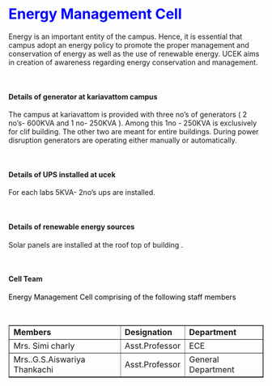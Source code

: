 <h1><font color="blue">Energy Management Cell </font></h1>
<p>Energy is an important entity of the campus. Hence, it is essential that campus adopt an energy policy to promote the proper management and conservation of energy as well as the use of renewable energy. UCEK aims in creation of awareness regarding energy conservation and management.  </p>
<br/><h4>Details of generator at kariavattom campus</h4>
<p>The campus at kariavattom is provided with three no’s of generators ( 2 no’s- 600KVA and 1 no- 250KVA ). Among this 1no - 250KVA is exclusively for clif building. The other two are meant for entire buildings. During power disruption generators are operating either manually or automatically. </p>
<br/><h4>Details of UPS installed at ucek</h4>
<p>For each labs 5KVA- 2no’s ups are installed. </p>
<br/><h4>Details of renewable energy sources</h4>
<p>Solar panels are installed at the roof top of building . </p>
<br/><h4>Cell Team </h4>
<p><font color="black">Energy Management Cell comprising of the following staff members</font></p><br/>
<table border="1" cellpadding="8"><font>
<tr><td><strong> Members</strong></td><td><strong>Designation</strong></td><td><strong>Department</strong></td></tr>
<tr><td>Mrs. Simi charly</td><td>Asst.Professor</td><td>ECE</td></tr>
<tr><td>Mrs..G.S.Aiswariya Thankachi</td><td>Asst.Professor</td><td>General Department</td></tr>
</font></table>
</div>
